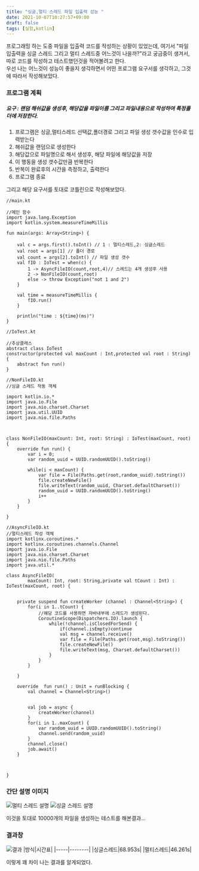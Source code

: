 ```yaml
---
title: "싱글,멀티 스레드 파일 입출력 성능 "
date: 2021-10-07T10:27:57+09:00
draft: false
tags: [실험,kotlin]
---
```


프로그래밍 하는 도중 파일을 입출력 코드를 작성하는 상황이 있었는데, 여기서 "파일 입출력을 싱글 스레드 그리고 멀티 스레드중 어느것이 나을까?"라고 궁금중이 생겨서, 따로 코드를 작성하고 테스트했던것을 적어볼려고 한다.  
우선 나는 어느것이 성능이 좋을지 생각하면서  어떤 프로그램 요구서를 생각하고, 그것에 따라서 작성해보았다.


### 프로그램 계획
##### 요구 : 랜덤 해쉬값을 생성후, 해당값을 파일이름 그리고 파일내용으로 작성하여 특정폴더에 저장한다.

1. 프로그램은 싱글,멀티스레드 선택값,폴더경로 그리고 파일 생성 갯수값을 인수로 입력받는다
2. 해쉬값을 랜덤으로 생성한다
3. 해당값으로 파일명으로 해서 생성후, 해당 파일에 해당값을 저장
4. 이 행동을 생성 갯수값만큼 반복한다
5. 반복이 완료후의 시간을 측정하고, 출력한다
6. 프로그램 종료

그리고 해당 요구서를 토대로 코틀린으로 작성해보았다.
```{.kt} 
//main.kt

//메인 함수
import java.lang.Exception
import kotlin.system.measureTimeMillis

fun main(args: Array<String>) {

    val c = args.first().toInt() // 1 : 멀티스레드,2: 싱글스레드
    val root = args[1] // 폴더 경로
    val count = args[2].toInt() // 파일 생성 갯수
    val fIO : IoTest = when(c) {
        1 -> AsyncFileIO(count,root,4)// 스레드는 4개 생성후 사용
        2 -> NonFileIO(count,root)
        else -> throw Exception("not 1 and 2")
    }

    val time = measureTimeMillis {
        fIO.run()
    }

    println("time : ${time}(ms)")
}
```

```{.kt} 
//IoTest.kt

//추상클래스
abstract class IoTest
constructor(protected val maxCount : Int,protected val root : String) {
    abstract fun run()
}
```


```{.kt} 
//NonFileIO.kt
//싱글 스레드 작동 객체

import kotlin.io.*
import java.io.File
import java.nio.charset.Charset
import java.util.UUID
import java.nio.file.Paths



class NonFileIO(maxCount: Int, root: String) : IoTest(maxCount, root) {
    override fun run() {
        var i = 0;
        var random_uuid = UUID.randomUUID().toString()

        while(i < maxCount) {
            var file = File(Paths.get(root,random_uuid).toString())
            file.createNewFile()
            file.writeText(random_uuid, Charset.defaultCharset())
            random_uuid = UUID.randomUUID().toString()
            i++
        }
    }

}
```

```{.kt}
//AsyncFileIO.kt
//멀티스레드 작성 객체
import kotlinx.coroutines.*
import kotlinx.coroutines.channels.Channel
import java.io.File
import java.nio.charset.Charset
import java.nio.file.Paths
import java.util.*

class AsyncFileIO(
        maxCount: Int, root: String,private val tCount : Int) : IoTest(maxCount, root) {


    private suspend fun createWorker (channel : Channel<String>) {
        for(i in 1..tCount) {
            //해당 코드를 사용하면 자바내부에 스레드가 생성된다.
            CoroutineScope(Dispatchers.IO).launch {
                while(!channel.isClosedForSend) {
                    if(channel.isEmpty)continue
                    val msg = channel.receive()
                    var file = File(Paths.get(root,msg).toString())
                    file.createNewFile()
                    file.writeText(msg, Charset.defaultCharset())
                }
            }
        }

    }

    override  fun run() : Unit = runBlocking {
        val channel = Channel<String>()


        val job = async {
            createWorker(channel)
        }
        for(i in 1..maxCount) {
            var random_uuid = UUID.randomUUID().toString()
            channel.send(random_uuid)
        }
        channel.close()
        job.await()
    }



}
```

### 간단 설명 이미지
![멀티 스레드 설명](/posts/thread_file_io_performance/설명.png)
![싱글 스레드 설명](/posts/thread_file_io_performance/설명2.png)

이것을 토대로 10000개의 파일을 생성하는 테스트를 해본결과...  
### 결과창 
![결과](/posts/thread_file_io_performance/결과창.PNG)
|방식|시간표|
|-----|--------|
|싱글스레드|68.953s|
|멀티스레드|46.261s|

이렇게 꽤 차이 나는 결과를 알게되었다.
